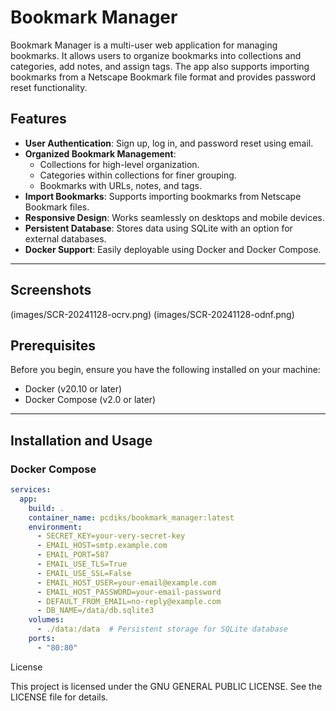 # Bookmark Manager

Bookmark Manager is a multi-user web application for managing bookmarks. It allows users to organize bookmarks into collections and categories, add notes, and assign tags. The app also supports importing bookmarks from a Netscape Bookmark file format and provides password reset functionality.

## Features

- **User Authentication**: Sign up, log in, and password reset using email.
- **Organized Bookmark Management**:
  - Collections for high-level organization.
  - Categories within collections for finer grouping.
  - Bookmarks with URLs, notes, and tags.
- **Import Bookmarks**: Supports importing bookmarks from Netscape Bookmark files.
- **Responsive Design**: Works seamlessly on desktops and mobile devices.
- **Persistent Database**: Stores data using SQLite with an option for external databases.
- **Docker Support**: Easily deployable using Docker and Docker Compose.

---

## Screenshots

(images/SCR-20241128-ocrv.png)
(images/SCR-20241128-odnf.png)

## Prerequisites

Before you begin, ensure you have the following installed on your machine:

- Docker (v20.10 or later)
- Docker Compose (v2.0 or later)

---

## Installation and Usage

### Docker Compose

```yaml
services:
  app:
    build: .
    container_name: pcdiks/bookmark_manager:latest
    environment:
      - SECRET_KEY=your-very-secret-key
      - EMAIL_HOST=smtp.example.com
      - EMAIL_PORT=587
      - EMAIL_USE_TLS=True
      - EMAIL_USE_SSL=False
      - EMAIL_HOST_USER=your-email@example.com
      - EMAIL_HOST_PASSWORD=your-email-password
      - DEFAULT_FROM_EMAIL=no-reply@example.com
      - DB_NAME=/data/db.sqlite3
    volumes:
      - ./data:/data  # Persistent storage for SQLite database
    ports:
      - "80:80"
```

License

This project is licensed under the GNU GENERAL PUBLIC LICENSE. See the LICENSE file for details.
